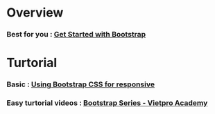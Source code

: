 # Overview
### Best for you : [ Get Started with Bootstrap ](https://wiki.matbao.net/bootstrap-la-gi-cai-dat-bootstrap-web-chuan-responsive/)
# Turtorial
### Basic : [Using Bootstrap CSS for responsive](https://csc.edu.vn/lap-trinh-va-csdl/tin-tuc/kien-thuc-lap-trinh/su-dung-bootstrap-de-tao-giao-dien-cho-trang-web-ho-tro-responsive-162)
### Easy turtorial videos : [Bootstrap Series - Vietpro Academy](https://www.youtube.com/playlist?list=PLQi-dJ8Gqv2i1NHD8f-E2w-zrrr9G7HUJ)
